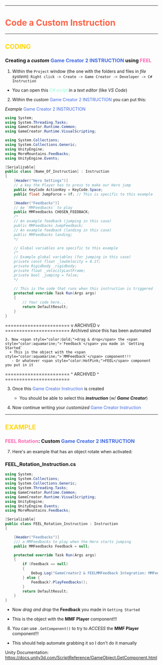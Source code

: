 ------------------------------------------------
# <span style="color:tomato">Code a Custom Instruction</span>
---------------------------------------------------------------------------

## <span style="color:Gold;">CODING</span>
### Creating a _custom_  <span style="color:RoyalBlue;">Game Creator 2 INSTRUCTION</span> using <span style="color:HotPink;">FEEL</span>


1. Within the `Project` window (the one with the folders and files in _file system_):
   `Right click -> Create -> Game Creator -> Developer -> C# Instruction`

  + You can open this <span style="color:aquamarine;">C# script</span> in a _text editor_ (like _VS Code_)

2. Within the _custom_ <span style="color:RoyalBlue;">Game Creator 2 INSTRUCTION</span> you can put this:

_Example_ <span style="color:RoyalBlue;">Game Creator 2 INSTRUCTION</span>
```C#
using System;
using System.Threading.Tasks;
using GameCreator.Runtime.Common;
using GameCreator.Runtime.VisualScripting;

using System.Collections;
using System.Collections.Generic;
using UnityEngine;
using MoreMountains.Feedbacks;
using UnityEngine.Events;

[Serializable]
public class [Name_Of_Instruction] : Instruction
{
    [Header("Hero Settings")]
    // a key the Player has to press to make our Hero jump
    public KeyCode ActionKey = KeyCode.Space;
    public float JumpForce = 8f; // This is specific to this example

    [Header("Feedbacks")]
    // Ae `MMFeedbacks` to play
    public MMFeedbacks CHOSEN_FEEDBACK;
    /*
    // An example feedback (jumping in this case)
    public MMFeedbacks JumpFeedback;
    // An example feedback (landing in this case)
    public MMFeedbacks landing;
    */

	// Global variables are specific to this example
	/*
	// Example global variables (for jumping in this case)
    private const float _lowVelocity = 0.1f;
    private Rigidbody _rigidbody;
    private float _velocityLastFrame;
    private bool _jumping = false;
	*/
	
	// This is the code that runs when this instruction is triggered
    protected override Task Run(Args args)
    {
        // Your code here...
        return DefaultResult;
    }
}
```

======================= v ARCHIVED v =======================
Archived since this has been automated
```
3. Now <span style="color:Gold;">drag & drop</span> the <span style="color:aquamarine;">`Feedback`</span> you made in `Getting Started`
  + This is the object with the <span style="color:aquamarine;">`MMFeedback`</span> component!!!
   - Or whatever <span style="color:HotPink;">FEEL</span> component you put in it
```
======================= ^ ARCHIVED ^ =======================

3. Once this <span style="color:RoyalBlue;">Game Creator Instruction</span> is created
	* You should be able to select this **_instruction_** (w/ **_Game Creator_**)

4. Now continue writing your _customized_ <span style="color:RoyalBlue;">Game Creator Instruction</span>

-----------------------

## <span style="color:Gold;">EXAMPLE</span>
### <span style="color:HotPink;">FEEL Rotation</span>: Custom <span style="color:RoyalBlue;">Game Creator 2 INSTRUCTION</span>


7. Here's an example that has an object rotate when activated:

### FEEL_Rotation_Instruction.cs
```C#
using System;
using System.Collections;
using System.Collections.Generic;
using System.Threading.Tasks;
using GameCreator.Runtime.Common;
using GameCreator.Runtime.VisualScripting;
using UnityEngine;
using UnityEngine.Events;
using MoreMountains.Feedbacks;

[Serializable]
public class FEEL_Rotation_Instruction : Instruction
{

    [Header("Feedbacks")]
    /// a MMFeedbacks to play when the Hero starts jumping
    public MMFeedbacks Feedback = null;

    protected override Task Run(Args args)
    {
        if (Feedback == null)
        {
            Debug.Log("GameCreator2 & FEELMMFeedback Integration: MMFeedback is NULL. Is there a MMFeedback component attached?");
        } else {
            Feedback?.PlayFeedbacks();
        }
        return DefaultResult;
    }
}
```
  + Now _drag and drop_ the **Feedback** you made in `Getting Started`
   - This is the object with the **MMF Player** component!!!

8. You can use `.GetComponent()` to try to _ACCESS_ the 
   **MMF Player** component!!!
  + This should help automate grabbing it so I don't do it manually 
  
Unity Documentation: https://docs.unity3d.com/ScriptReference/GameObject.GetComponent.html
